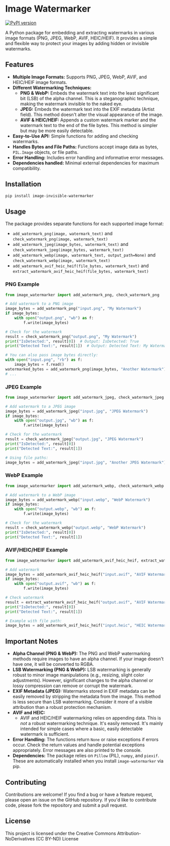 # Image Watermarker

[![PyPI version](https://badge.fury.io/py/image-invisible-watermarker.svg)](https://badge.fury.io/py/image-invisible-watermarker)

A Python package for embedding and extracting watermarks in various image formats (PNG, JPEG, WebP, AVIF, HEIC/HEIF).  It provides a simple and flexible way to protect your images by adding hidden or invisible watermarks.

## Features

*   **Multiple Image Formats:** Supports PNG, JPEG, WebP, AVIF, and HEIC/HEIF image formats.
*   **Different Watermarking Techniques:**
    *   **PNG & WebP:** Embeds the watermark text into the least significant bit (LSB) of the alpha channel.  This is a steganographic technique, making the watermark invisible to the naked eye.
    *   **JPEG:** Embeds the watermark text into the EXIF metadata (Artist field).  This method doesn't alter the visual appearance of the image.
    *   **AVIF & HEIC/HEIF:**  Appends a custom watermark marker and the watermark text to the end of the file bytes. This method is simpler but may be more easily detectable.
*   **Easy-to-Use API:**  Simple functions for adding and checking watermarks.
*   **Handles Bytes and File Paths:** Functions accept image data as bytes, `PIL.Image` objects, or file paths.
*   **Error Handling:** Includes error handling and informative error messages.
*   **Dependencies handled:** Minimal external dependencies for maximum compatibility.

## Installation

```bash
pip install image-invisible-watermarker
```

## Usage

The package provides separate functions for each supported image format:

*   `add_watermark_png(image, watermark_text)` and `check_watermark_png(image, watermark_text)`
*   `add_watermark_jpeg(image_bytes, watermark_text)` and `check_watermark_jpeg(image_bytes, watermark_text)`
*   `add_watermark_webp(image, watermark_text, output_path=None)` and `check_watermark_webp(image, watermark_text)`
*   `add_watermark_avif_heic_heif(file_bytes, watermark_text)` and `extract_watermark_avif_heic_heif(file_bytes, watermark_text)`

### PNG Example

```python
from image_watermarker import add_watermark_png, check_watermark_png

# Add watermark to a PNG image
image_bytes = add_watermark_png("input.png", "My Watermark")
if image_bytes:
    with open("output.png", "wb") as f:
        f.write(image_bytes)

# Check for the watermark
result = check_watermark_png("output.png", "My Watermark")
print("IsDetected:", result[0])  # Output: IsDetected: True
print("Detected Text:", result[1])  # Output: Detected Text: My Watermark

# You can also pass image bytes directly:
with open("input.png", "rb") as f:
    image_bytes = f.read()
watermarked_bytes = add_watermark_png(image_bytes, "Another Watermark")
# ...
```

### JPEG Example

```python
from image_watermarker import add_watermark_jpeg, check_watermark_jpeg

# Add watermark to a JPEG image
image_bytes = add_watermark_jpeg("input.jpg", "JPEG Watermark")
if image_bytes:
    with open("output.jpg", "wb") as f:
        f.write(image_bytes)

# Check for the watermark
result = check_watermark_jpeg("output.jpg", "JPEG Watermark")
print("IsDetected:", result[0])
print("Detected Text:", result[1])

# Using file paths:
image_bytes = add_watermark_jpeg("input.jpg", "Another JPEG Watermark") # Pass file path directly
```

### WebP Example

```python
from image_watermarker import add_watermark_webp, check_watermark_webp

# Add watermark to a WebP image
image_bytes = add_watermark_webp("input.webp", "WebP Watermark")
if image_bytes:
    with open("output.webp", "wb") as f:
        f.write(image_bytes)

# Check for the watermark
result = check_watermark_webp("output.webp", "WebP Watermark")
print("IsDetected:", result[0])
print("Detected Text:", result[1])
```

### AVIF/HEIC/HEIF Example

```python
from image_watermarker import add_watermark_avif_heic_heif, extract_watermark_avif_heic_heif

# Add watermark
image_bytes = add_watermark_avif_heic_heif("input.avif", "AVIF Watermark") # or .heic, .heif
if image_bytes:
    with open("output.avif", "wb") as f:
        f.write(image_bytes)

# Check watermark
result = extract_watermark_avif_heic_heif("output.avif", "AVIF Watermark")
print("IsDetected:", result[0])
print("Detected Text:", result[1])

# Example with file path:
image_bytes = add_watermark_avif_heic_heif("input.heic", "HEIC Watermark")
```

## Important Notes

*   **Alpha Channel (PNG & WebP):** The PNG and WebP watermarking methods require images to have an alpha channel.  If your image doesn't have one, it will be converted to RGBA.
*   **LSB Watermarking (PNG & WebP):**  LSB watermarking is generally robust to minor image manipulations (e.g., resizing, slight color adjustments). However, significant changes to the alpha channel or lossy compression can remove or corrupt the watermark.
*   **EXIF Metadata (JPEG):**  Watermarks stored in EXIF metadata can be easily removed by stripping the metadata from the image. This method is less secure than LSB watermarking.  Consider it more of a visible attribution than a robust protection mechanism.
* **AVIF and HEIC:**
    * AVIF and HEIC/HEIF watermarking relies on appending data.  This is *not* a robust watermarking technique. It's easily removed. It's mainly intended for simple cases where a basic, easily detectable watermark is sufficient.
*   **Error Handling:** The functions return `None` or raise exceptions if errors occur.  Check the return values and handle potential exceptions appropriately.  Error messages are also printed to the console.
*   **Dependencies:** The package relies on `Pillow` (PIL), `numpy`, and `piexif`. These are automatically installed when you install `image-watermarker` via pip.

## Contributing

Contributions are welcome!  If you find a bug or have a feature request, please open an issue on the GitHub repository. If you'd like to contribute code, please fork the repository and submit a pull request.

## License

This project is licensed under the Creative Commons Attribution-NoDerivatives (CC BY-ND) License